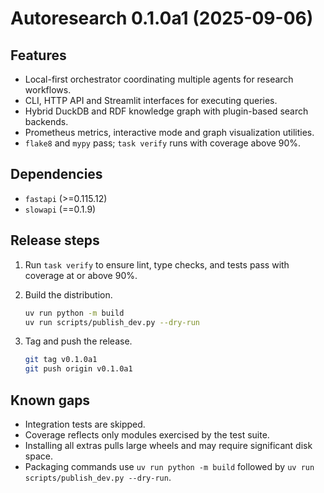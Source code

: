 # Autoresearch 0.1.0a1 (2025-09-06)

## Features

- Local-first orchestrator coordinating multiple agents for research workflows.
- CLI, HTTP API and Streamlit interfaces for executing queries.
- Hybrid DuckDB and RDF knowledge graph with plugin-based search backends.
- Prometheus metrics, interactive mode and graph visualization utilities.
- `flake8` and `mypy` pass; `task verify` runs with coverage above 90%.

## Dependencies

- `fastapi` (>=0.115.12)
- `slowapi` (==0.1.9)

## Release steps

1. Run `task verify` to ensure lint, type checks, and tests pass with coverage
   at or above 90%.
2. Build the distribution.

   ```bash
   uv run python -m build
   uv run scripts/publish_dev.py --dry-run
   ```

3. Tag and push the release.

   ```bash
   git tag v0.1.0a1
   git push origin v0.1.0a1
   ```

## Known gaps

- Integration tests are skipped.
- Coverage reflects only modules exercised by the test suite.
- Installing all extras pulls large wheels and may require significant disk
  space.
- Packaging commands use `uv run python -m build` followed by
  `uv run scripts/publish_dev.py --dry-run`.
